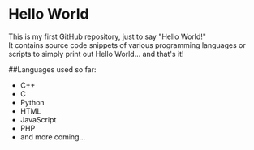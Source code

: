 # Hello World
This is my first GitHub repository, just to say "Hello World!"  
It contains source code snippets of various programming languages or
scripts to simply print out Hello World... and that's it!  

##Languages used so far:  
- C++
- C
- Python
- HTML
- JavaScript
- PHP
- and more coming...